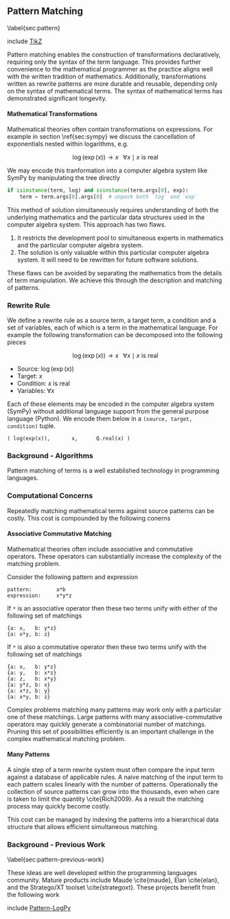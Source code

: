 Pattern Matching
----------------

\label{sec:pattern}

include [TikZ](tikz_pattern.md)

Pattern matching enables the construction of transformations declaratively, requiring only the syntax of the term language.  This provides further convenience to the mathematical programmer as the practice aligns well with the written tradition of mathematics.  Additionally, transformations written as rewrite patterns are more durable and reusable, depending only on the syntax of mathematical terms.  The syntax of mathematical terms has demonstrated significant longevity.

#### Mathematical Transformations

Mathematical theories often contain transformations on expressions.  For example in section \ref{sec:sympy} we discuss the cancellation of exponentials nested within logarithms, e.g. 

$$\log(\exp(x)) \rightarrow x \;\;\; \forall x \mid x \textrm{ is real}$$

We may encode this tranformation into a computer algebra system like SymPy by manipulating the tree directly

~~~~~~~~~~Python
if isinstance(term, log) and isinstance(term.args[0], exp):
    term = term.args[0].args[0]  # unpack both `log` and `exp`
~~~~~~~~~~

This method of solution simultaneously requires understanding of both the underlying mathematics and the particular data structures used in the computer algebra system.  This approach has two flaws.

1.  It restricts the development pool to simultaneous experts in mathematics and the particular computer algebra system.
2.  The solution is only valuable within this particular computer algebra system.  It will need to be rewritten for future software solutions.

These flaws can be avoided by separating the mathematics from the details of term manipulation.  We achieve this through the description and matching of patterns.


### Rewrite Rule 

We define a rewrite rule as a source term, a target term, a condition and a set of variables, each of which is a term in the mathematical language.  For example the following transformation can be decomposed into the following pieces

$$\log(\exp(x)) \rightarrow x \;\;\; \forall x \mid x \textrm{ is real}$$

*   Source:  $\log(\exp(x))$
*   Target:  $x$
*   Condition:  $x$ is real
*   Variables: $\forall x$

Each of these elements may be encoded in the computer algebra system (SymPy) without additional language support from the general purpose language (Python).  We encode them below in a `(source, target, condition)` tuple. 

    ( log(exp(x)),       x,      Q.real(x) )


### Background - Algorithms

Pattern matching of terms is a well established technology in programming languages.


### Computational Concerns

Repeatedly matching mathematical terms against source patterns can be costly.  This cost is compounded by the following conerns

#### Associative Commutative Matching

Mathematical theories often include associative and commutative operators.  These operators can substantially increase the complexity of the matching problem. 

Consider the following pattern and expression

    pattern:        a*b
    expression:     x*y*z

If `*` is an associative operator then these two terms unify with either of the following set of matchings

    {a: x,   b: y*z}
    {a: x*y, b: z}

If `*` is also a commutative operator then these two terms unify with the following set of matchings

    {a: x,   b: y*z}
    {a: y,   b: x*z}
    {a: z,   b: x*y}
    {a: y*z, b: x}
    {a: x*z, b: y}
    {a: x*y, b: z}

Complex problems matching many patterns may work only with a particular one of these matchings.  Large patterns with many associative-commutative operators may quickly generate a combinatorial number of matchings.  Pruning this set of possibilities efficiently is an important challenge in the complex mathematical matching problem.


#### Many Patterns

A single step of a term rewrite system must often compare the input term against a database of applicable rules.  A naive matching of the input term to each pattern scales linearly with the number of patterns.  Operationally the collection of source patterns can grow into the thousands, even when care is taken to limit the quantity \cite{Rich2009}.  As a result the matching process may quickly become costly.

This cost can be managed by indexing the patterns into a hierarchical data structure that allows efficient simultaneous matching.


### Background - Previous Work

\label{sec:pattern-previous-work}

These ideas are well developed within the programming languages community.  Mature products include Maude \cite{maude}, Elan \cite{elan}, and the Stratego/XT toolset \cite{strategoxt}.  These projects benefit from the following work

include [Pattern-LogPy](pattern-logpy.md)
